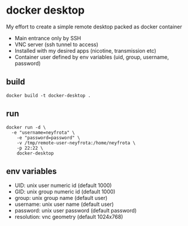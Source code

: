 # docker desktop

My effort to create a simple remote desktop packed as docker container

* Main entrance only by SSH
* VNC server (ssh tunnel to access)
* Installed with my desired apps (nicotine, transmission etc)
* Container user defined by env variables (uid, group, username, password)


## build
```
docker build -t docker-desktop .
```

## run

```
docker run -d \
  -e "username=neyfrota" \
	-e "password=password" \
	-v /tmp/remote-user-neyfrota:/home/neyfrota \
	-p 22:22 \
	docker-desktop
```

## env variables

* UID: unix user numeric id (default 1000)
* GID: unix group numeric id (default 1000)
* group: unix group name (default user)
* username: unix user name (default user)
* password: unix user password (default password)
* resolution: vnc geometry (default 1024x768)
